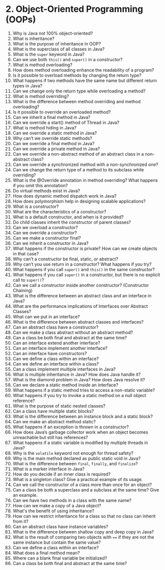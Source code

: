 # **2. Object-Oriented Programming (OOPs)**

1. Why is Java not 100% object-oriented?
2. What is inheritance?
3. What is the purpose of inheritance in OOP?
4. What is the superclass of all classes in Java?
5. What is the `super` keyword in Java?
6. Can we use both `this()` and `super()` in a constructor?
7. What is method overloading?
8. How does method overloading enhance the readability of a program?
9. Is it possible to overload methods by changing the return type?
10. What happens if two methods have the same name but different return types in Java?
11. Can we change only the return type while overloading a method?
12. What is method overriding?
13. What is the difference between method overriding and method overloading?
14. Is it possible to override an overloaded method?
15. Can we inherit a final method in Java?
16. Can we override a start() method of Thread in Java?
17. What is method hiding in Java?
18. Can we override a static method in Java?
19. Why can’t we override static methods?
20. Can we override a final method in Java?
21. Can we override a private method in Java?
22. Can we override a non-abstract method of an abstract class in a non-abstract class?
23. Can we override a synchronized method with a non-synchronized one?
24. Can we change the return type of a method to its subclass while overriding?
25. What is the @Override annotation in method overriding? What happens if you omit this annotation?
26. Do virtual methods exist in Java?
27. How does dynamic method dispatch work in Java?
28. How does polymorphism help in designing scalable applications?
29. What is a constructor?
30. What are the characteristics of a constructor?
31. What is a default constructor, and when is it provided?
32. Do child classes inherit the constructor of parent classes?
33. Can we overload a constructor?
34. Can we override a constructor?
35. Can we make a constructor final?
36. Can we inherit a constructor in Java?
37. What happens if the constructor is private? How can we create objects in that case?
38. Why can’t a constructor be final, static, or abstract?
39. Why can’t you use return in a constructor? What happens if you try?
40. What happens if you call `super()` and `this()` in the same constructor?
41. What happens if you call `super()` in a constructor, but there is no explicit call to `super()`?
42. Can we call a constructor inside another constructor? (Constructor Chaining)
43. What is the difference between an abstract class and an interface in Java?
44. What are the performance implications of Interfaces over Abstract Classes?
45. What can we put in an interface?
46. What is the difference between abstract classes and interfaces?
47. Can an abstract class have a constructor?
48. Can we make a class abstract without an abstract method?
49. Can a class be both final and abstract at the same time?
50. Can an interface extend another interface?
51. Can an interface implement another interface?
52. Can an interface have constructors?
53. Can we define a class within an interface?
54. Can we define an interface within a class?
55. Can a class implement multiple interfaces in Java?
56. What is multiple inheritance in Java? How does Java handle it?
57. What is the diamond problem in Java? How does Java resolve it?
58. Can we declare a static method inside an interface?
59. What happens if a static method tries to access a non-static variable?
60. What happens if you try to invoke a static method on a null object reference?
61. What is the purpose of static nested classes?
62. Can a class have multiple static blocks?
63. What is the difference between an instance block and a static block?
64. Can we make an abstract method static?
65. What happens if an exception is thrown in a constructor?
66. How does Java’s garbage collector work when an object becomes unreachable but still has references?
67. What happens if a static variable is modified by multiple threads in Java?
68. Why is the `volatile` keyword not enough for thread safety?
69. Why is the main method declared as public static void in Java?
70. What is the difference between `final`, `finally`, and `finalize`?
71. What is a marker interface in Java?
72. How do you decide if an inner class is required?
73. What is a singleton class? Give a practical example of its usage.
74. Can we call the constructor of a class more than once for an object?
75. Can a class be both a superclass and a subclass at the same time? Give an example.
76. Can we have two methods in a class with the same name?
77. How can we make a copy of a Java object?
78. What's the benefit of using inheritance?
79. How can we restrict inheritance for a class so that no class can inherit from it?
80. Can an abstract class have instance variables?
81. What is the difference between shallow copy and deep copy in Java?
82. What is the result of comparing two objects with `==` if they are not the same instance but contain the same value?
83. Can we define a class within an interface?
84. What does a final method mean?
85. Where can a blank final variable be initialized?
86. Can a class be both final and abstract at the same time?
